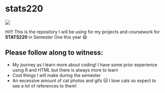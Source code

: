# stats220

![](https://www.google.com/url?sa=i&url=https%3A%2F%2Fwww.icegif.com%2Fwelcome-10%2F&psig=AOvVaw2JEx6cCpm9CFpN5CVtx-sw&ust=1709602925269000&source=images&cd=vfe&opi=89978449&ved=0CBIQjRxqFwoTCLizvqy92YQDFQAAAAAdAAAAABAD)

Hi!!! This is the repository I will be using for my projects and coursework for **STATS220** in Semester One this year 😄

## Please follow along to witness: ##
* My journey as I learn more about coding! I have some prior experience using R and HTML but there is always more to learn
* Cool things I will make during the semester
* An excessive amount of cat photos and gifs 🐱 I love cats so expect to see a lot of references to them!
